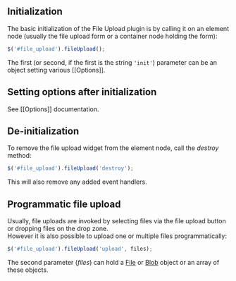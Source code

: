 ## Initialization
The basic initialization of the File Upload plugin is by calling it on an element node (usually the file upload form or a container node holding the form):
```js
$('#file_upload').fileUpload();
```
The first (or second, if the first is the string `'init'`) parameter can be an object setting various [[Options]].

## Setting options after initialization
See [[Options]] documentation.

## De-initialization
To remove the file upload widget from the element node, call the *destroy* method:
```js
$('#file_upload').fileUpload('destroy');
```
This will also remove any added event handlers.

## Programmatic file upload
Usually, file uploads are invoked by selecting files via the file upload button or dropping files on the drop zone.  
However it is also possible to upload one or multiple files programmatically:
```js
$('#file_upload').fileUpload('upload', files);
```
The second parameter (*files*) can hold a [File](https://developer.mozilla.org/en/DOM/File) or [Blob](https://developer.mozilla.org/en/DOM/Blob) object or an array of these objects.